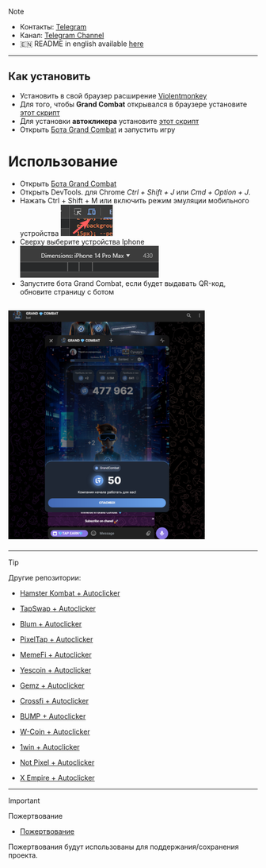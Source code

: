 > [!NOTE]
> - Контакты: [Telegram](https://t.me/mudachyo) 
> - Канал: [Telegram Channel](https://t.me/shopalenka) 
> - 🇪🇳 README in english available [here](README-EN.md)
---
## Как установить
- Установить в свой браузер расширение [Violentmonkey](https://chromewebstore.google.com/detail/violentmonkey/jinjaccalgkegednnccohejagnlnfdag?hl=be)
- Для того, чтобы **Grand Combat** открывался в браузере установите [этот скрипт](https://github.com/mudachyo/Grand-Combat/raw/main/grand-combat-web.user.js)
- Для установки **автокликера** установите [этот скрипт](https://github.com/mudachyo/Grand-Combat/raw/main/grand-combat-autoclicker.user.js)
- Открыть [Бота Grand Combat](https://web.telegram.org/k/#?tgaddr=tg%3A%2F%2Fresolve%3Fdomain%3Dgrandcombat_bot%26appname%3Dstart%26startapp%3DTp0IPVfFVd) и запустить игру

# Использование
- Открыть [Бота Grand Combat](https://web.telegram.org/k/#?tgaddr=tg%3A%2F%2Fresolve%3Fdomain%3Dgrandcombat_bot%26appname%3Dstart%26startapp%3DTp0IPVfFVd)
- Открыть DevTools. для Chrome *Ctrl + Shift + J* или *Cmd + Option + J*.
- Нажать Ctrl + Shift + M или включить режим эмуляции мобильного устройства ![mobile device](mobile.png)
- Сверху выберите устройства Iphone ![Device](device.png)
- Запустите бота Grand Combat, если будет выдавать QR-код, обновите страницу с ботом

## ![Результат](result.png)


---
> [!TIP]
> Другие репозитории:
> 
> - [Hamster Kombat + Autoclicker](https://github.com/mudachyo/Hamster-Kombat)
> 
> - [TapSwap + Autoclicker](https://github.com/mudachyo/TapSwap)
> 
> - [Blum + Autoclicker](https://github.com/mudachyo/Blum)
>
> - [PixelTap + Autoclicker](https://github.com/mudachyo/PixelTap)
> 
> - [MemeFi + Autoclicker](https://github.com/mudachyo/MemeFi-Coin)
>
> - [Yescoin + Autoclicker](https://github.com/mudachyo/Yescoin)
>
> - [Gemz + Autoclicker](https://github.com/mudachyo/Gemz)
>
> - [Сrossfi + Autoclicker](https://github.com/mudachyo/Crossfi)
>
> - [BUMP + Autoclicker](https://github.com/mudachyo/BUMP)
>
> - [W-Coin + Autoclicker](https://github.com/mudachyo/W-Coin)
>
> - [1win + Autoclicker](https://github.com/mudachyo/1win-Token)
>
> - [Not Pixel + Autoclicker](https://github.com/mudachyo/Not-Pixel)
>
> - [X Empire + Autoclicker](https://github.com/mudachyo/X-Empire)
---
> [!IMPORTANT] 
> Пожертвование
> 
> - [Пожертвование](https://mudachyo.codes/donate/)
> 
> Пожертвования будут использованы для поддержания/сохранения проекта.